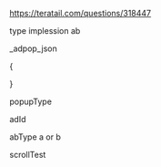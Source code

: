 



https://teratail.com/questions/318447

type
implession
ab

_adpop_json

{

}



popupType

adId 

abType a or b

scrollTest